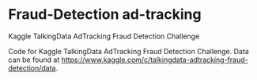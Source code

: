 # Fraud-Detection ad-tracking

Kaggle TalkingData AdTracking Fraud Detection Challenge

Code for Kaggle TalkingData AdTracking Fraud Detection Challenge. Data can be found at https://www.kaggle.com/c/talkingdata-adtracking-fraud-detection/data.

